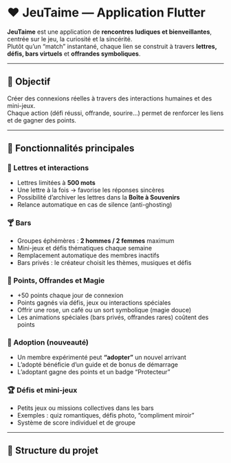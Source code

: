 # ❤️ JeuTaime — Application Flutter

**JeuTaime** est une application de **rencontres ludiques et bienveillantes**, centrée sur le jeu, la curiosité et la sincérité.  
Plutôt qu’un “match” instantané, chaque lien se construit à travers **lettres, défis, bars virtuels** et **offrandes symboliques**.

---

## 🎯 Objectif
Créer des connexions réelles à travers des interactions humaines et des mini-jeux.  
Chaque action (défi réussi, offrande, sourire…) permet de renforcer les liens et de gagner des points.

---

## 🧩 Fonctionnalités principales

### 💌 Lettres et interactions
- Lettres limitées à **500 mots**  
- Une lettre à la fois → favorise les réponses sincères  
- Possibilité d’archiver les lettres dans la **Boîte à Souvenirs**  
- Relance automatique en cas de silence (anti-ghosting)

### 🍸 Bars
- Groupes éphémères : **2 hommes / 2 femmes** maximum  
- Mini-jeux et défis thématiques chaque semaine  
- Remplacement automatique des membres inactifs  
- Bars privés : le créateur choisit les thèmes, musiques et défis  

### 💎 Points, Offrandes et Magie
- +50 points chaque jour de connexion  
- Points gagnés via défis, jeux ou interactions spéciales  
- Offrir une rose, un café ou un sort symbolique (magie douce)  
- Les animations spéciales (bars privés, offrandes rares) coûtent des points  

### 🧸 Adoption (nouveauté)
- Un membre expérimenté peut **“adopter”** un nouvel arrivant  
- L’adopté bénéficie d’un guide et de bonus de démarrage  
- L’adoptant gagne des points et un badge “Protecteur”

### 🏆 Défis et mini-jeux
- Petits jeux ou missions collectives dans les bars  
- Exemples : quiz romantiques, défis photo, “compliment miroir”  
- Système de score individuel et de groupe

---

## 🧠 Structure du projet

